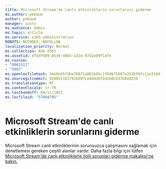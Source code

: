 ```yaml
---
title: Microsoft Stream'de canlı etkinliklerin sorunlarını giderme
ms.author: pebaum
author: pebaum
manager: scotv
ms.audience: Admin
ms.topic: article
ms.service: o365-administration
ROBOTS: NOINDEX, NOFOLLOW
localization_priority: Normal
ms.collection: Adm_O365
ms.assetid: ef2df989-8539-48b5-a324-97d2e09f14fe
ms.custom:
- "9001511"
- "5097"
ms.openlocfilehash: 34e0e45fdbe78071a801b85c1f0d6f5807a353bf9fc11e31d412fe662438c630
ms.sourcegitcommit: 920051182781bd97ce4d4d6fbd268cb37b84d239
ms.translationtype: MT
ms.contentlocale: tr-TR
ms.lasthandoff: 08/11/2021
ms.locfileid: "57894795"
---
```

# <a name="troubleshooting-live-events-in-microsoft-stream"></a>Microsoft Stream'de canlı etkinliklerin sorunlarını giderme

Microsoft Stream canlı etkinliklerinin sorunsuzca çalışmasını sağlamak için denetlemesi gereken çeşitli alanlar vardır. Daha fazla bilgi için lütfen [Microsoft Stream'de canlı etkinliklerle ilgili sorunları giderme makalesi'ne bakın.](https://docs.microsoft.com/stream/live-event-troubleshooting)
